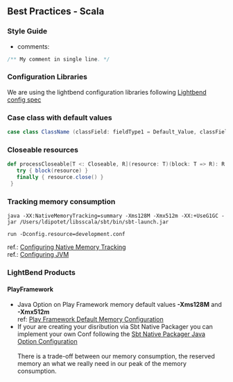 ## Best Practices - Scala 

### Style Guide 
* comments:
```scala
/** My comment in single line. */
```
### Configuration Libraries 
We are using the lightbend configuration libraries following [Lightbend config spec](https://github.com/lightbend/config/blob/master/HOCON.md)

### Case class with default values 
```scala
case class ClassName (classField: fieldType1 = Default_Value, classField: fieldTypeN = Default_ValueN)
```
### Closeable resources 
 ```scala
 def processCloseable[T <: Closeable, R](resource: T)(block: T => R): R = {
    try { block(resource) }
    finally { resource.close() }
  }
```

### Tracking memory consumption 

```shell
java -XX:NativeMemoryTracking=summary -Xms128M -Xmx512m -XX:+UseG1GC -jar /Users/ldipotet/libsscala/sbt/bin/sbt-launch.jar

run -Dconfig.resource=development.conf
```
ref.: [Configuring Native Memory Tracking](https://www.baeldung.com/native-memory-tracking-in-jvm#nmt)</br>
ref.: [Configuring JVM](https://docs.oracle.com/cd/E15523_01/web.1111/e13814/jvm_tuning.htm#PERFM161) 

### LightBend Products 

#### PlayFramework 

* Java Option on Play Framework memory default values **-Xms128M** and **-Xmx512m** </br>
  ref: [Play Framework Default Memory Configuration](https://github.com/playframework/playframework/blob/master/documentation/manual/working/commonGuide/production/ProductionConfiguration.md#jvm-configuration)
* If your are creating your disribution via Sbt Native Packager you can implement your own Conf following the [Sbt Native Packager Java Option Configuration](https://www.scala-sbt.org/sbt-native-packager/archetypes/java_app/customize.html#via-build-sbt)
</br></br>
There is a trade-off between our memory consumption, the reserved memory an what we really need in our peak of the memory consumption.
